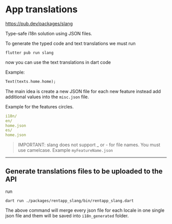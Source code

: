 # App translations

https://pub.dev/packages/slang

Type-safe i18n solution using JSON files.

To generate the typed code and text translations we must run

```shell
flutter pub run slang
```

now you can use the text translations in dart code

Example:

```dart
Text(texts.home.home);
```

The main idea is create a new JSON file for each new feature instead add additional values into the `misc.json` file.

Example for the features circles.

```yaml
i18n/
en/
home.json
es/
home.json
```

> IMPORTANT: slang does not support \_ or - for file names. You must use camelcase. Example `myFeatureName.json`

---

## Generate translations files to be uploaded to the API

run

```shell
dart run ./packages/rentapp_slang/bin/rentapp_slang.dart
```

The above command will merge every json file for each locale in one single json file and them will be saved into `i18n_generated` folder.
